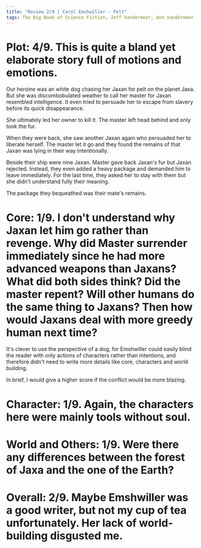 ```yaml
---
title: "Review 2/9 | Carol Emshwiller - Pelt"
tags: The Big Book of Science Fiction, Jeff Vandermeer, Ann Vandermeer, short story, novelette, science fiction, 1921-, 1958
---
```


# Plot: 4/9. This is quite a bland yet elaborate story full of motions and emotions.
Our heroine was an white dog chasing her Jaxan for pelt on the planet Jaxa. But she was discombobulated weather to call her master for Jaxan resembled intelligence. It even tried to persuade her to escape from slavery before its quick disappearance.

She ultimately led her owner to kill it. The master left head behind and only took the fur.

When they were back, she saw another Jaxan again who persuaded her to liberate herself. The master let it go and they found the remains of that Jaxan was lying in their way intentionally.

Beside their ship were nine Jaxan. Master gave back Jaxan's fur but Jaxan rejected. Instead, they even added a heavy package and demanded him to leave immediately. For the last time, they asked her to stay with them but she didn't understand fully their meaning.

The package they bequeathed was their mate's remains.



# Core: 1/9. I don't understand why Jaxan let him go rather than revenge. Why did Master surrender immediately since he had more advanced weapons than Jaxans? What did both sides think? Did the master repent? Will other humans do the same thing to Jaxans? Then how would Jaxans deal with more greedy human next time? 
It's clever to use the perspective of a dog, for Emshwiller could easily blind the reader with only actions of characters rather than intentions, and therefore didn't need to write more details like core, characters and world building.

In brief, I would give a higher score if the conflict would be more blazing.


# Character: 1/9. Again, the characters here were mainly tools without soul.



# World and Others: 1/9. Were there any differences between the forest of Jaxa and the one of the Earth?



# Overall: 2/9. Maybe Emshwiller was a good writer, but not my cup of tea unfortunately. Her lack of world-building disgusted me.
